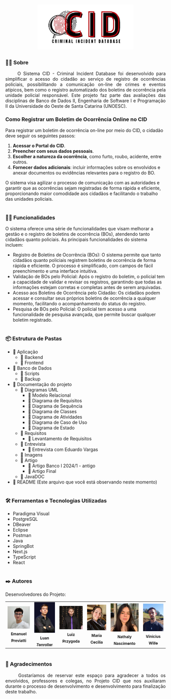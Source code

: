 <h1 align="center">
    <img src="Documentação do projeto/Imagens/logo.png" width="300" alt="Logo">
</h1>

### 🕵️‍♂️ Sobre
<p align="justify">
&nbsp&nbsp&nbsp&nbsp
O Sistema CID - Criminal Incident Database foi desenvolvido para simplificar o acesso do cidadão ao serviço de registro de ocorrências policiais, possibilitando a comunicação on-line de crimes e eventos atípicos, bem como o registro automatizado dos boletins de ocorrência pela unidade policial responsável. Este projeto faz parte das avaliações das disciplinas de Banco de Dados II, Engenharia de Software I e Programação II da Universidade do Oeste de Santa Catarina (UNOESC).
</p>

### Como Registrar um Boletim de Ocorrência Online no CID

Para registrar um boletim de ocorrência on-line por meio do CID, o cidadão deve seguir os seguintes passos:

1. **Acessar o Portal do CID**.
2. **Preencher com seus dados pessoais**.
3. **Escolher a natureza da ocorrência**, como furto, roubo, acidente, entre outros.
4. **Fornecer dados adicionais**: incluir informações sobre os envolvidos e anexar documentos ou evidências relevantes para o registro do BO.

O sistema visa agilizar o processo de comunicação com as autoridades e garantir que as ocorrências sejam registradas de forma rápida e eficiente, proporcionando maior comodidade aos cidadãos e facilitando o trabalho das unidades policiais.

#

### 🔎✅ Funcionalidades
O sistema  oferece uma série de funcionalidades que visam melhorar a gestão e o registro de boletins de ocorrência (BOs), atendendo tanto cidadãos quanto policiais. As principais funcionalidades do sistema incluem:

- Registro de Boletins de Ocorrência (BOs): O sistema permite que tanto cidadãos quanto policiais registrem boletins de ocorrência de forma rápida e eficiente. O processo é simplificado, com campos de fácil preenchimento e uma interface intuitiva.
- Validação de BOs pelo Policial: Após o registro do boletim, o policial tem a capacidade de validar e revisar os registros, garantindo que todas as informações estejam corretas e completas antes de serem arquivadas.
- Acesso aos Boletins de Ocorrência pelo Cidadão: Os cidadãos podem acessar e consultar seus próprios boletins de ocorrência a qualquer momento, facilitando o acompanhamento do status do registro.
- Pesquisa de BOs pelo Policial: O policial tem acesso a uma funcionalidade de pesquisa avançada, que permite buscar qualquer boletim registrado.
#

### 📦 Estrutura de Pastas
- 📁 Aplicação
  - 📁 Backend
  - 📁 Frontend
- 📁 Banco de Dados
  - 📁 Scripts
  - 📁 Backup
- 📁 Documentação do projeto
    - 📁 Diagramas UML
        - 📃 Modelo Relacional
        - 📃 Diagrama de Requisitos
        - 📃 Diagrama de Sequência
        - 📃 Diagrama de Classes
        - 📃 Diagrama de Atividades
        - 📃 Diagrama de Caso de Uso
        - 📃 Diagrama de Estado
    - 📁 Requisitos
        - 📃 Levantamento de Requisitos
    - 📁 Entrevista 
        - 📃 Entrevista com Eduardo Vargas
    - 📁 Imagens
    - 📁 Artigo
        - 📃 Artigo Banco I 2024/1 - antigo
        - 📃 Artigo Final
    - 📁 JavaDOC
- 📃 README (Este arquivo que você está observando neste momento)
#


### 🛠️ Ferramentas e Tecnologias Utilizadas
- Paradigma Visual
- PostgreSQL
- DBeaver
- Eclipse
- Postman
- Java
- SpringBot
- Next.js 
- TypeScript
- React
#

### ✒️ Autores
Desenvolvedores do Projeto:

<table>
  <tr>
    <td align="center">
      <a href="#">
        <img src="Documentação do projeto/Imagens/emanuel.jpg" width="100px;" alt="Emanuel"/><br>
        <sub>
          <b>Emanuel Previatti</b>
        </sub>
      </a>
    </td>
    <td align="center">
      <a href="#">
        <img src="Documentação do projeto/Imagens/luan.jpeg" width="85px;" alt="Luan"/><br>
        <sub>
          <b>Luan Tenroller</b>
        </sub>
      </a>
    </td>
    <td align="center">
      <a href="#">
        <img src="Documentação do projeto/Imagens/luiz.jpeg" width="100px;" alt="Luiz"/><br>
        <sub>
          <b>Luiz Przygoda</b>
        </sub>
      </a>
    </td>
    <td align="center">
      <a href="#">
        <img src="Documentação do projeto/Imagens/maria.jpeg" width="90px;" alt="Maria"/><br>
        <sub>
          <b>Maria Cecília</b>
        </sub>
      </a>
    </td>
    <td align="center">
      <a href="#">
        <img src="Documentação do projeto/Imagens/nathaly.jpeg" width="100px;" alt="Nathaly"/><br>
        <sub>
          <b>Nathaly Nascimento</b>
        </sub>
      </a>
    </td>
    <td align="center">
      <a href="#">
        <img src="Documentação do projeto/Imagens/vini.jpeg" width="90px;" alt="Vinicius"/><br>
        <sub>
          <b>Vinicius Wille</b>
        </sub>
      </a>
    </td>
  </tr>
</table>

#

### 🎁 Agradecimentos
<p align="justify">
&nbsp&nbsp&nbsp&nbsp
Gostaríamos de reservar este espaço para agradecer a todos os envolvidos, professores e colegas, no Projeto CID que nos auxiliaram durante o processo de desenvolvimento e desenvolvimento para finalização deste trabalho.
</p>
